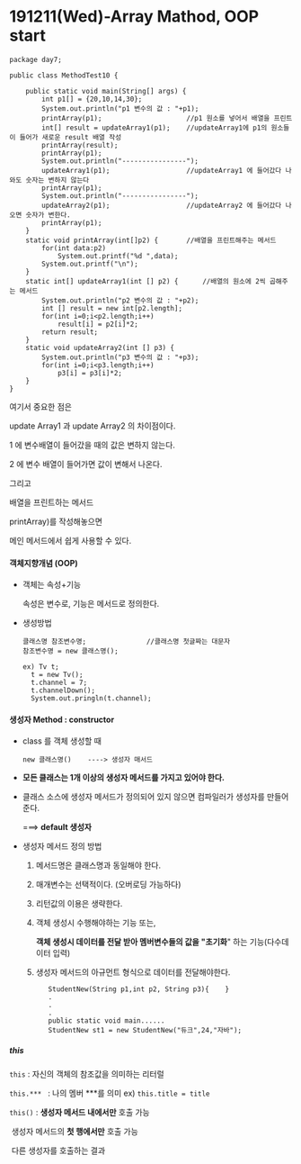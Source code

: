 # 191211(Wed)-Array Mathod, OOP start

```
package day7;

public class MethodTest10 {

	public static void main(String[] args) {
		int p1[] = {20,10,14,30};
		System.out.println("p1 변수의 값 : "+p1);
		printArray(p1);						//p1 원소를 넣어서 배열을 프린트
		int[] result = updateArray1(p1);	//updateArray1에 p1의 원소들이 들어가 새로운 result 배열 작성
		printArray(result);
		printArray(p1);
		System.out.println("----------------");	
		updateArray1(p1);					//updateArray1 에 들어갔다 나와도 숫자는 변하지 않는다
		printArray(p1);
		System.out.println("----------------");
		updateArray2(p1);					//updateArray2 에 들어갔다 나오면 숫자가 변한다.
		printArray(p1);
	}
	static void printArray(int[]p2) {		//배열을 프린트해주는 메서드
		for(int data:p2)
			System.out.printf("%d ",data);
		System.out.printf("\n");
	}
	static int[] updateArray1(int [] p2) {		//배열의 원소에 2씩 곱해주는 메서드
		System.out.println("p2 변수의 값 : "+p2);
		int [] result = new int[p2.length];
		for(int i=0;i<p2.length;i++)
			result[i] = p2[i]*2;
		return result;
	}
	static void updateArray2(int [] p3) {
		System.out.println("p3 변수의 값 : "+p3);
		for(int i=0;i<p3.length;i++)
			p3[i] = p3[i]*2;
	}
}	
```

여기서 중요한 점은

update Array1 과 update Array2 의 차이점이다.

1 에 변수배열이 들어갔을 때의 값은 변하지 않는다.

2 에 변수 배열이 들어가면 값이 변해서 나온다.

그리고

배열을 프린트하는 메서드

printArray)를 작성해놓으면

메인 메서드에서 쉽게 사용할 수 있다.



#### 객체지향개념 (OOP)

- 객체는 속성+기능

  속성은 변수로, 기능은 메서드로 정의한다.

- 생성방법

  ```
  클래스명 참조변수명;				//클래스명 첫글짜는 대문자
  참조변수명 = new 클래스명();
  
  ex) Tv t;
  	t = new Tv();
  	t.channel = 7;
  	t.channelDown();
  	System.out.pringln(t.channel);
  ```



#### 생성자 Method : constructor

- class 를 객체 생성할 때

  ```
  new 클래스명()	----> 생성자 매서드
  ```

- **모든 클래스는 1개 이상의 생성자 메서드를 가지고 있어야 한다.**

- 클래스 소스에 생성자 메서드가 정의되어 있지 않으면 컴파일러가 생성자를 만들어준다.

  ===> **default 생성자**

- 생성자 메서드 정의 방법

  1. 메서드명은 클래스명과 동일해야 한다.

  2. 매개변수는 선택적이다. (오버로딩 가능하다)

  3. 리턴값의 이용은 생략한다. 

  4. 객체 생성시 수행해야하는 기능 또는,

     **객체 생성시 데이터를 전달 받아 멤버변수들의 값을 "초기화**" 하는 기능(다수데이터 입력)

  5. 생성자 메서드의 아규먼트 형식으로 데이터를 전달해야한다. 

     ```
     	StudentNew(String p1,int p2, String p3){	}
     	.
     	.
     	.
     	public static void main......
     	StudentNew st1 = new StudentNew("듀크",24,"자바");	
     ```

##### this

`this` : 자신의 객체의 참조값을 의미하는 리터럴

`this.*** ` : 나의 멤버 ***를 의미  ex) `this.title = title`

`this()` : **생성자 메서드 내에서만** 호출 가능

​				 생성자 메서드의 **첫 행에서만** 호출 가능

​				 다른 생성자를 호출하는 결과